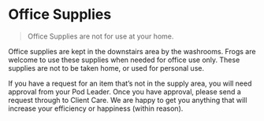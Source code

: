 # Office Supplies

> Office Supplies are not for use at your home.

Office supplies are kept in the downstairs area by the washrooms.  Frogs are welcome to use these supplies when needed for office use only. These supplies are not to be taken home, or used for personal use.  

If you have a request for an item that’s not in the supply area, you will need approval from your Pod Leader. Once you have approval, please send a request through to Client Care. We are happy to get you anything that will increase your efficiency or happiness (within reason).